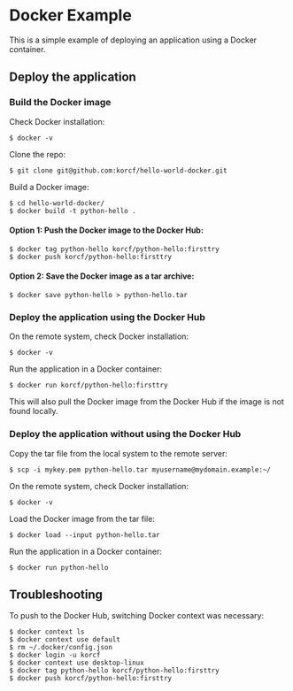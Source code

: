 # Docker Example

This is a simple example of deploying an application using a Docker container.

## Deploy the application

### Build the Docker image

Check Docker installation:
```
$ docker -v
```
Clone the repo:
```
$ git clone git@github.com:korcf/hello-world-docker.git
```
Build a Docker image:
```
$ cd hello-world-docker/
$ docker build -t python-hello .
```
#### Option 1: Push the Docker image to the Docker Hub:
```
$ docker tag python-hello korcf/python-hello:firsttry
$ docker push korcf/python-hello:firsttry
```
#### Option 2: Save the Docker image as a tar archive:
```
$ docker save python-hello > python-hello.tar
```

### Deploy the application using the Docker Hub

On the remote system, check Docker installation:
```
$ docker -v
```
Run the application in a Docker container:
```
$ docker run korcf/python-hello:firsttry
```
This will also pull the Docker image from the Docker Hub if the image is not found locally.

### Deploy the application without using the Docker Hub

Copy the tar file from the local system to the remote server:
```
$ scp -i mykey.pem python-hello.tar myusername@mydomain.example:~/
```
On the remote system, check Docker installation:
```
$ docker -v
```
Load the Docker image from the tar file:
```
$ docker load --input python-hello.tar 
```
Run the application in a Docker container:
```
$ docker run python-hello
```

## Troubleshooting

To push to the Docker Hub, switching Docker context was necessary:
```
$ docker context ls
$ docker context use default
$ rm ~/.docker/config.json
$ docker login -u korcf
$ docker context use desktop-linux
$ docker tag python-hello korcf/python-hello:firsttry
$ docker push korcf/python-hello:firsttry
```
